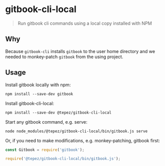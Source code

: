 # gitbook-cli-local
> Run gitbook cli commands using a local copy installed with NPM

## Why
Because `gitbook-cli` installs `gitbook` to the user home directory and we needed to monkey-patch `gitbook` from the using project.


## Usage

Install gitbook locally with npm:

```
npm install --save-dev gitbook
```

Install gitbook-cli-local:

```
npm install --save-dev @tepez/gitbook-cli-local
```

Start any gitbook command, e.g. serve:

```
node node_modules/@tepez/gitbook-cli-local/bin/gitbook.js serve
```

Or, if you need to make modifications, e.g. monkey-patching, gitbook first:

```js
const Gitbook = require('gitbook');

require('@tepez/gitbook-cli-local/bin/gitbook.js');
```

